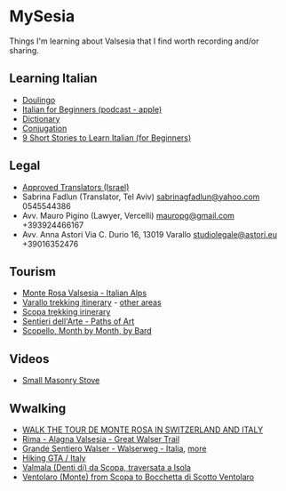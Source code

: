 # MySesia
Things I'm learning about Valsesia that I find worth recording and/or sharing.

## Learning Italian
- [Doulingo](https://www.duolingo.com/learn)
- [Italian for Beginners (podcast - apple)](https://podcasts.apple.com/gb/podcast/italian-for-beginners/id986153424)
- [Dictionary](https://www.treccani.it/enciclopedia/)
- [Conjugation](https://conjugator.reverso.net/conjugation-italian.html)
- [9 Short Stories to Learn Italian (for Beginners)](https://lingopie.com/blog/9-short-stories-to-learn-italian-for-beginners/)

## Legal
- [Approved Translators (Israel)](https://www.ciaoitaly.co.il/students-in-italy/info/list-translators-italian-embassy/)
- Sabrina Fadlun (Translator, Tel Aviv) sabrinagfadlun@yahoo.com 0545544386
- Avv. Mauro Pigino (Lawyer, Vercelli) mauropg@gmail.com +393924466167
- Avv. Anna Astori Via C. Durio 16, 13019 Varallo studiolegale@astori.eu +39016352476

## Tourism
- [Monte Rosa Valsesia - Italian Alps](https://www.monterosavalsesia.com/)
- [Varallo trekking itinerary](https://www.monterosavalsesia.com/itinerari_trekking/Varallo.pdf) - [other areas](https://www.monterosavalsesia.com/valsesia_trekking_itinerari/en/)
- [Scopa trekking irinerary](https://www.monterosavalsesia.com/itinerari_trekking/Scopa.pdf)
- [Sentieri dell'Arte - Paths of Art](https://www.caivarallo.com/risorse/sentieri-arte/)
- [Scopello, Month by Month, by Bard](https://docs.google.com/document/d/1OBX0AjZVrveHbBqN93jkBe_h8qxbb_kq39oqrgtOE58/edit?usp=sharing)

## Videos
- [Small Masonry Stove](https://www.youtube.com/watch?v=xEpUIPXiDe0&ab_channel=Mr.Chickadee)

## Wwalking
- [WALK THE TOUR DE MONTE ROSA IN SWITZERLAND AND ITALY](https://www.wildspiritadventures.com/walk-the-tour-de-monte-rosa-in-switzerland-and-italy/#Itinerary)
- [Rima - Alagna Valsesia - Great Walser Trail](https://www.outdooractive.com/en/route/pilgrim-walk/rima-san-giuseppe/rima-alagna-valsesia-great-walser-trail/68153796/)
- [Grande Sentiero Walser - Walserweg - Italia](https://www.walserweg.it/), [more](https://www.outdooractive.com/en/member/walserweg-italia/67860367/)
- [Hiking GTA / Italy](https://www.youtube.com/watch?v=sTnrutKwUvY&list=PLMR613Zvjf7KchSex2haZ9Trf0dFbs1nd)
- [Valmala (Denti di) da Scopa, traversata a Isola
](https://www.gulliver.it/itinerari/valmala-denti-di-traversata-da-scopa-a-isola/)
- [Ventolaro (Monte) from Scopa to Bocchetta di Scotto
Ventolaro](https://www.gulliver.it/itinerari/ventolaro-monte-da-scopa-per-la-bocchetta-di-scotto/)



